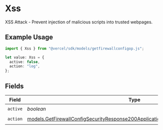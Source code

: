 # Xss

XSS Attack - Prevent injection of malicious scripts into trusted webpages.

## Example Usage

```typescript
import { Xss } from "@vercel/sdk/models/getfirewallconfigop.js";

let value: Xss = {
  active: false,
  action: "log",
};
```

## Fields

| Field                                                                                                                                                                          | Type                                                                                                                                                                           | Required                                                                                                                                                                       | Description                                                                                                                                                                    |
| ------------------------------------------------------------------------------------------------------------------------------------------------------------------------------ | ------------------------------------------------------------------------------------------------------------------------------------------------------------------------------ | ------------------------------------------------------------------------------------------------------------------------------------------------------------------------------ | ------------------------------------------------------------------------------------------------------------------------------------------------------------------------------ |
| `active`                                                                                                                                                                       | *boolean*                                                                                                                                                                      | :heavy_check_mark:                                                                                                                                                             | N/A                                                                                                                                                                            |
| `action`                                                                                                                                                                       | [models.GetFirewallConfigSecurityResponse200ApplicationJSONResponseBodyCrsXssAction](../models/getfirewallconfigsecurityresponse200applicationjsonresponsebodycrsxssaction.md) | :heavy_check_mark:                                                                                                                                                             | N/A                                                                                                                                                                            |